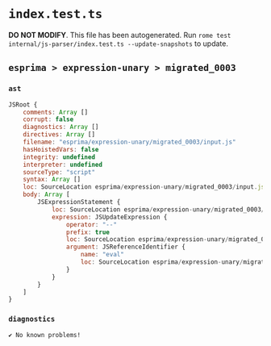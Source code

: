 # `index.test.ts`

**DO NOT MODIFY**. This file has been autogenerated. Run `rome test internal/js-parser/index.test.ts --update-snapshots` to update.

## `esprima > expression-unary > migrated_0003`

### `ast`

```javascript
JSRoot {
	comments: Array []
	corrupt: false
	diagnostics: Array []
	directives: Array []
	filename: "esprima/expression-unary/migrated_0003/input.js"
	hasHoistedVars: false
	integrity: undefined
	interpreter: undefined
	sourceType: "script"
	syntax: Array []
	loc: SourceLocation esprima/expression-unary/migrated_0003/input.js 1:0-2:0
	body: Array [
		JSExpressionStatement {
			loc: SourceLocation esprima/expression-unary/migrated_0003/input.js 1:0-1:6
			expression: JSUpdateExpression {
				operator: "--"
				prefix: true
				loc: SourceLocation esprima/expression-unary/migrated_0003/input.js 1:0-1:6
				argument: JSReferenceIdentifier {
					name: "eval"
					loc: SourceLocation esprima/expression-unary/migrated_0003/input.js 1:2-1:6 (eval)
				}
			}
		}
	]
}
```

### `diagnostics`

```
✔ No known problems!

```
